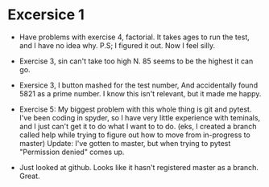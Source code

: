 # Excersice 1

- Have problems with exercise 4, factorial.
	It takes ages to run the test, and I have
	no idea why.
	P.S; I figured it out. Now I feel silly.

- Exercise 3, sin can't take too high N. 85 seems
	to be the highest it can go.

- Exersice 3, I button mashed for the test number,
	And accidentally found 5821 as a prime
	number. I know this isn't relevant, but
	it made me happy.

- Exercise 5: My biggest problem with this whole
	thing is git and pytest. I've been coding
	in spyder, so I have very little experience
	with teminals, and I just can't get it to
	do what I want to to do. (eks, I created
	a branch called help while trying to
	figure out how to move from in-progress
	to master)
	Update: I've gotten to master, but when
	trying to pytest "Permission denied" comes
	up.
- Just looked at github. Looks like it hasn't
	registered master as a branch. Great.
